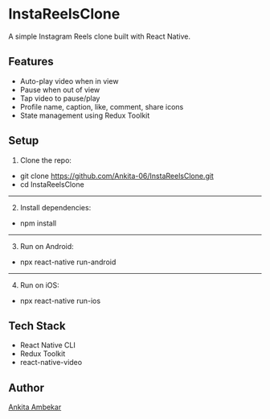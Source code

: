 # InstaReelsClone

A simple Instagram Reels clone built with React Native.

## Features

- Auto-play video when in view
- Pause when out of view
- Tap video to pause/play
- Profile name, caption, like, comment, share icons
- State management using Redux Toolkit

## Setup

1. Clone the repo:
- git clone https://github.com/Ankita-06/InstaReelsClone.git
- cd InstaReelsClone

---

2. Install dependencies:
- npm install

---

3. Run on Android:
- npx react-native run-android

---

4. Run on iOS:
- npx react-native run-ios


## Tech Stack

- React Native CLI
- Redux Toolkit
- react-native-video

## Author

[Ankita Ambekar](https://github.com/Ankita-06)

